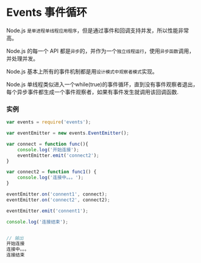 # Events 事件循环

Node.js `是单进程单线程应用程序`，但是通过事件和回调支持并发，所以性能非常高。

Node.js 的每一个 API 都是`异步`的，并作为一个`独立线程运行`，使用`异步函数`调用，并处理并发。

Node.js 基本上所有的事件机制都是用`设计模式中观察者模式`实现。

Node.js 单线程类似进入一个while(true)的事件循环，直到没有事件观察者退出，每个异步事件都生成一个事件观察者，如果有事件发生就调用该回调函数.

### 实例

```js
var events = require('events');

var eventEmitter = new events.EventEmitter();

var connect = function func(){
    console.log('开始连接');
    eventEmitter.emit('connect2');
}

var connect2 = function func1() {
    console.log('连接中。。。');
}

eventEmitter.on('connent1', connect);
eventEmitter.on('connect2', connect2);

eventEmitter.emit('connent1');

console.log('连接结束');


// 输出
开始连接
连接中。。。
连接结束
```